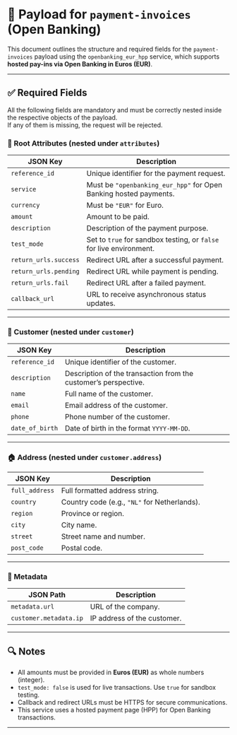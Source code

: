 # 📄 Payload for `payment-invoices` (Open Banking)

This document outlines the structure and required fields for the `payment-invoices` payload using the `openbanking_eur_hpp` service, which supports **hosted pay-ins via Open Banking in Euros (EUR)**.

---

## ✅ Required Fields

All the following fields are mandatory and must be correctly nested inside the respective objects of the payload.  
If any of them is missing, the request will be rejected.

### 🧾 Root Attributes (nested under `attributes`)

| JSON Key              | Description                                                         |
| --------------------- | ------------------------------------------------------------------- |
| `reference_id`        | Unique identifier for the payment request.                          |
| `service`             | Must be `"openbanking_eur_hpp"` for Open Banking hosted payments.   |
| `currency`            | Must be `"EUR"` for Euro.                                           |
| `amount`              | Amount to be paid.                                                  |
| `description`         | Description of the payment purpose.                                 |
| `test_mode`           | Set to `true` for sandbox testing, or `false` for live environment. |
| `return_urls.success` | Redirect URL after a successful payment.                            |
| `return_urls.pending` | Redirect URL while payment is pending.                              |
| `return_urls.fail`    | Redirect URL after a failed payment.                                |
| `callback_url`        | URL to receive asynchronous status updates.                         |

---

### 👤 Customer (nested under `customer`)

| JSON Key        | Description                                                     |
| --------------- | --------------------------------------------------------------- |
| `reference_id`  | Unique identifier of the customer.                              |
| `description`   | Description of the transaction from the customer’s perspective. |
| `name`          | Full name of the customer.                                      |
| `email`         | Email address of the customer.                                  |
| `phone`         | Phone number of the customer.                                   |
| `date_of_birth` | Date of birth in the format `YYYY-MM-DD`.                       |

---

### 🏠 Address (nested under `customer.address`)

| JSON Key       | Description                                  |
| -------------- | -------------------------------------------- |
| `full_address` | Full formatted address string.               |
| `country`      | Country code (e.g., `"NL"` for Netherlands). |
| `region`       | Province or region.                          |
| `city`         | City name.                                   |
| `street`       | Street name and number.                      |
| `post_code`    | Postal code.                                 |

---

### 🧩 Metadata

| JSON Path              | Description                 |
| ---------------------- | --------------------------- |
| `metadata.url`         | URL of the company.         |
| `customer.metadata.ip` | IP address of the customer. |

---

## 🔍 Notes

- All amounts must be provided in **Euros (EUR)** as whole numbers (integer).
- `test_mode: false` is used for live transactions. Use `true` for sandbox testing.
- Callback and redirect URLs must be HTTPS for secure communications.
- This service uses a hosted payment page (HPP) for Open Banking transactions.

---
